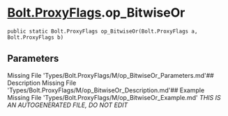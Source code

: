 # [Bolt.ProxyFlags](Types/Bolt.ProxyFlags.md).op_BitwiseOr
`public static Bolt.ProxyFlags op_BitwiseOr(Bolt.ProxyFlags a, Bolt.ProxyFlags b)`
## Parameters
Missing File 'Types/Bolt.ProxyFlags/M/op_BitwiseOr_Parameters.md'## Description
Missing File 'Types/Bolt.ProxyFlags/M/op_BitwiseOr_Description.md'## Example
Missing File 'Types/Bolt.ProxyFlags/M/op_BitwiseOr_Example.md'
*THIS IS AN AUTOGENERATED FILE, DO NOT EDIT*
